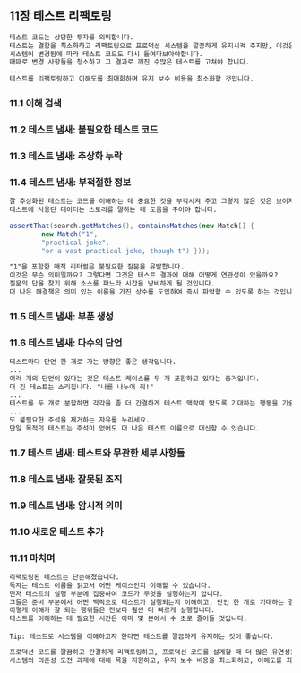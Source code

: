 ## 11장 테스트 리팩토링

```markdown
테스트 코드는 상당한 투자를 의미합니다.
테스트는 결함을 최소화하고 리팩토링으로 프로덕션 시스템을 깔끔하게 유지시켜 주지만, 이것은 지속적인 비용을 의미하기도 합니다.
시스템이 변경됨에 따라 테스트 코드도 다시 들여다보아야합니다.
때때로 변경 사항들을 청소하고 그 결과로 깨진 수많은 테스트를 고쳐야 합니다.
...
테스트를 리팩토링하고 이해도를 최대화하며 유지 보수 비용을 최소화할 것입니다.
```
### 11.1 이해 검색
### 11.2 테스트 냄새: 불필요한 테스트 코드
### 11.3 테스트 냄새: 추상화 누락
### 11.4 테스트 냄새: 부적절한 정보

```markdown
잘 추상화된 테스트는 코드를 이해하는 데 중요한 것을 부각시켜 주고 그렇지 않은 것은 보이지 않게 해 줍니다.
테스트에 사용된 데이터는 스토리를 말하는 데 도움을 주어야 합니다.
```

```java
assertThat(search.getMatches(), containsMatches(new Match[] {
        new Match("1",
        "practical joke",
        "or a vast practical joke, though t") }));
```

```markdown
"1"을 포함한 매직 리터럴은 불필요한 질문을 유발합니다.
이것은 무슨 의미일까요? 그렇다면 그것은 테스트 결과에 대해 어떻게 연관성이 있을까요?
질문의 답을 찾기 위해 소스를 파느라 시간을 낭비하게 될 것입니다.
더 나은 해결책은 의미 있는 이름을 가진 상수를 도입하여 즉시 파악할 수 있도록 하는 것입니다.
```

### 11.5 테스트 냄새: 부푼 생성
### 11.6 테스트 냄새: 다수의 단언

```markdown
테스트마다 단언 한 개로 가는 방향은 좋은 생각입니다.
...
여러 개의 단언이 있다는 것은 테스트 케이스를 두 개 포함하고 있다는 증거입니다.
더 긴 테스트는 소리칩니다. "나를 나누어 줘!"
...
테스트를 두 개로 분할하면 각각을 좀 더 간결하게 테스트 맥락에 맞도록 기대하는 행동을 기술할 수 있습니다.
...
또 불필요한 주석을 제거하는 자유를 누리세요.
단일 목적의 테스트는 주석이 없어도 더 나은 테스트 이름으로 대신할 수 있습니다.
```

### 11.7 테스트 냄새: 테스트와 무관한 세부 사항들
### 11.8 테스트 냄새: 잘못된 조직
### 11.9 테스트 냄새: 암시적 의미
### 11.10 새로운 테스트 추가
### 11.11 마치며

```markdown
리팩토링된 테스트는 단순해졌습니다.
독자는 테스트 이름을 읽고서 어떤 케이스인지 이해할 수 있습니다.
먼저 테스트의 실행 부분에 집중하여 코드가 무엇을 실행하는지 압니다.
그들은 준비 부분에서 어떤 맥락으로 테스트가 실행되는지 이해하고, 단언 한 개로 기대하는 결과가 무엇인지 파악합니다.
이렇게 이해가 잘 되는 행위들은 전보다 훨씬 더 빠르게 실행합니다.
테스트를 이해하는 데 필요한 시간은 아마 몇 분에서 수 초로 줄어들 것입니다.
```
`Tip: 테스트로 시스템을 이해하고자 한다면 테스트를 깔끔하게 유지하는 것이 좋습니다.`
```markdown
프로덕션 코드를 깔끔하고 간결하게 리팩토링하고, 프로덕션 코드를 설계할 때 더 많은 유연성을 제공하도록 리팩토링하고,
시스템의 의존성 도전 과제에 대해 목을 지원하고, 유지 보수 비용을 최소화하고, 이해도를 최대화하도록 테스트를 리팩토링하는 것입니다.
```
